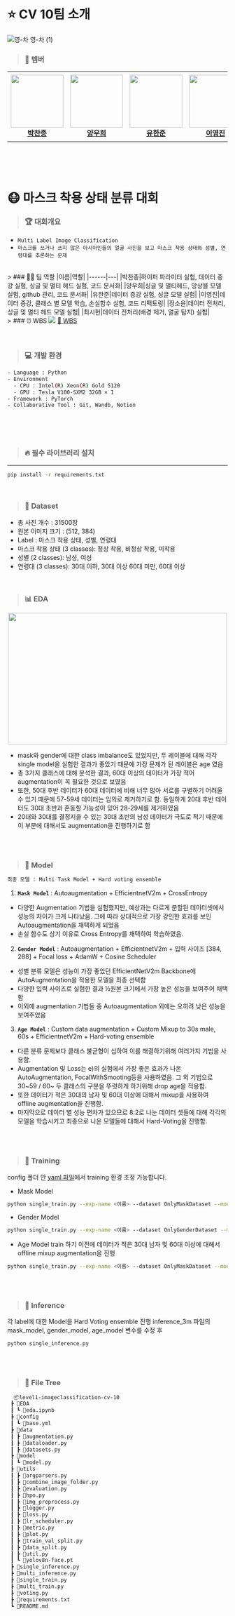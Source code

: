 # ⭐ CV 10팀 소개 

![영-차 영-차 (1)](https://github.com/boostcampaitech6/level1-imageclassification-cv-10/assets/67350632/098b274b-42d1-4759-aa26-8f130c029330)
<br/>

> ### 🏃 멤버
<table>
    <tr height="160px">
        <td align="center" width="150px">
            <a href="https://github.com/FinalCold"><img height="120px" width="120px" src="https://github.com/boostcampaitech6/level1-imageclassification-cv-10/assets/76814748/4c47db91-cf83-473c-888f-75d3a5573ac8"></a>
            <br/>
            <a href="https://github.com/FinalCold"><strong>박찬종</strong></a>
            <br />
        </td>
        <td align="center" width="150px">
            <a href="https://github.com/woohee-yang"><img height="120px" width="120px" src="https://github.com/boostcampaitech6/level1-imageclassification-cv-10/assets/76814748/0548b5bf-d3f5-4c9e-a7e5-c2733bc48355"/></a>
            <br/>
            <a href="https://github.com/woohee-yang"><strong>양우희</strong></a>
            <br />
        </td>
        <td align="center" width="150px">
            <a href="https://github.com/lukehanjun"><img height="120px" width="120px" src="https://github.com/boostcampaitech6/level1-imageclassification-cv-10/assets/76814748/bfb37916-ed9e-405c-a981-70c0fdaa53be"/></a>
            <br/>
            <a href="https://github.com/lukehanjun"><strong>유한준</strong></a>
            <br />
        </td>
        <td align="center" width="150px">
            <a href="https://github.com/jinida"><img height="120px" width="120px" src=https://github.com/boostcampaitech6/level1-imageclassification-cv-10/assets/76814748/d3891701-98db-4382-abc0-3a0ab64e976e"/></a>
            <br />
            <a href="https://github.com/jinida"><strong>이영진</strong></a>
            <br />
        </td>
        <td align="center" width="150px">
            <a href="https://github.com/soyoonjeong"><img height="120px" width="120px" src="https://github.com/boostcampaitech6/level1-imageclassification-cv-10/assets/76814748/912e24ed-cc51-49ab-90fd-24ef0df7ce0b"/></a>
            <br />
            <a href="https://github.com/soyoonjeong"><strong>정소윤</strong></a>
            <br />
        </td>
        <td align="center" width="150px">
              <a href="https://github.com/classaen7"><img height="120px" width="120px" src="https://github.com/boostcampaitech6/level1-imageclassification-cv-10/assets/76814748/d5fc34c5-dfd2-400e-86d5-b32976aeb928"/></a>
              <br />
              <a href="https://github.com/classaen7"><strong>최시현</strong></a>
              <br />
          </td>
    </tr>
</table>  
<br/><br/><br/>

# 😷 마스크 착용 상태 분류 대회
> ### 🏆 대회개요
- `Multi Label Image Classification`
- `마스크를 쓰거나 쓰지 않은 아시아인들의 얼굴 사진을 보고 마스크 착용 상태와 성별, 연령대를 추론하는 문제`

<br/>
> ### 👩‍💻 팀 역할
|이름|역할|
|------|---|
|박찬종|하이퍼 파라미터 실험, 데이터 증강 실험, 싱글 및 멀티 헤드 실험, 코드 문서화|
|양우희|싱글 및 멀티헤드, 앙상블 모델 실험, github 관리, 코드 문서화|
|유한준|데이터 증강 실험, 싱글 모델 실험|
|이영진|데이터 증강, 클래스 별 모델 학습, 손실함수 실험, 코드 리팩토링|
|정소윤|데이터 전처리, 싱글 및 멀티 헤드 모델 실험|
|최시현|데이터 전처리(배경 제거, 얼굴 탐지) 실험|


<br/>
> ### ⏰ WBS
<img src="https://github.com/boostcampaitech6/level1-imageclassification-cv-10/assets/76814748/7dc7c21d-d41c-4b28-907e-4e9a88543c44">
<a href="https://docs.google.com/spreadsheets/d/14qhqnSzOfvZsKYnmQyikYhVdpoUNx1-tdBY_Zkixy9c/edit#gid=0"> 📁 WBS</a>
<br/><br/><br/>

> ### 💻 개발 환경
```bash
- Language : Python
- Environment
  - CPU : Intel(R) Xeon(R) Gold 5120
  - GPU : Tesla V100-SXM2 32GB × 1
- Framework : PyTorch
- Collaborative Tool : Git, Wandb, Notion
```
<br/><br/><br/>
> ### 🔥 필수 라이브러리 설치
---
``` bash
pip install -r requirements.txt
```
<br/>

> ### 💽 Dataset
- 총 사진 개수 :  31500장 
- 원본 이미지 크기 : (512, 384)
- Label : 마스크 착용 상태, 성별, 연령대
- 마스크 착용 상태 (3 classes): 정상 착용, 비정상 착용, 미착용
- 성별 (2 classes): 남성, 여성
- 연령대 (3 classes): 30대 이하, 30대 이상 60대 미만, 60대 이상

<br/>

> ### 📊 EDA
<p align = "center">
<img height="300px" width="500px" src = "https://github.com/boostcampaitech6/level1-imageclassification-cv-10/assets/76814748/a5319723-0254-4b4a-9b68-74035e965f9a">
<p/>

- mask와 gender에 대한 class imbalance도 있었지만, 두 레이블에 대해 각각 single model을  실험한 결과가 좋았기 때문에 가장 문제가 된 레이블은 age 였음
- 총 3가지 클래스에 대해 분석한 결과, 60대 이상의 데이터가 가장 적어 augmentation이 꼭 필요한 것으로 보였음
- 또한, 50대 후반 데이터가 60대 데이터에 비해 너무 많아 서로를 구별하기 어려울 수 있기 때문에 57-59세 데이터는 임의로 제거하기로 함. 동일하게 20대 후반 데이터도 30대 초반과 혼동할 가능성이 있어 28-29세를 제거하였음
- 20대와 30대를 결정지을 수 있는 30대 초반의 남성 데이터가 극도로 적기 때문에 이 부분에 대해서도 augmentation을 진행하기로 함

<br/><br/>
> ### 🚀 Model
```bash
최종 모델 : Multi Task Model + Hard voting ensemble
```
1) **`Mask Model`** : Autoaugmentation + EfficientnetV2m + CrossEntropy
 - 다양한 Augmentation 기법을 실험했지만, 예상과는 다르게 분할된 데이터셋에서 성능의 차이가 크게 나타났음. 그에 따라 상대적으로 가장 강인한 효과를 보인 Autoaugmentation을 채택하게 되었음
 - 손실 함수도 상기 이유로 Cross Entropy를 채택하여 학습하였음.
2) **`Gender Model`** : Autoaugmentation + EfficientnetV2m + 입력 사이즈 [384, 288] +  Focal loss + AdamW + Cosine Scheduler
- 성별 분류 모델은 성능이 가장 좋았던 EfficientNetV2m Backbone에 AutoAugmentation을 적용한 모델을 최종 선택함
- 다양한 입력 사이즈로 실험한 결과 ½원본 크기에서 가장 높은 성능을 보여주어 채택함
- 이외에 augmentation 기법들 중 Autoaugmentation 외에는 오히려 낮은 성능을 보여주었음
3) **`Age Model`** : Custom data augmentation + Custom Mixup to 30s male, 60s + EfficientnetV2m + Hard-voting ensemble
 - 다른 분류 문제보다 클래스 불균형이 심하여 이를 해결하기위해 여러가지 기법을 사용함.
 - Augmentation 및 Loss는 e)의 실험에서 가장 좋은 효과가 나온 AutoAugmentation, FocalWithSmooting등을 사용하였음.
 그 외 기법으로 30~59 / 60~ 두 클래스의 구분을 뚜렷하게 하기위해 drop age을 적용함.
 - 또한 데이터가 적은 30대의 남자 및 60대 이상에 대해서 mixup을 사용하여 offline augmentation을 진행함.
 - 마지막으로 데이터 별 성능 편차가 있으므로 8:2로 나눈 데이터 셋들에 대해 각각의 모델을 학습시키고 최종으로 나온 모델들에 대해서 Hard-Voting을 진행함.

<br/><br/>
> ### 🐋 Training
config 폴더 안 <a href = "https://github.com/boostcampaitech6/level1-imageclassification-cv-10/blob/main/config/base.yml">yaml 파일</a>에서 training 환경 조정 가능합니다. 
 - Mask Model
```bash
python single_train.py --exp-name <이름> --dataset OnlyMaskDataset --model EfficientNetV2m --criterion cross_entropy --augmentation AutoAugmentation
```
- Gender Model
```bash
python single_train.py --exp-name <이름> --dataset OnlyGenderDataset --model EfficientNetV2m --criterion focal --augmentation AutoAugmentation --optimizer AdamW --schedular cosine
```
- Age Model 
train 하기 이전에 데이터가 적은 30대 남자 및 60대 이상에 대해서 offline mixup augmentation을 진행
```bash
python single_train.py --exp-name <이름> --dataset OnlyMaskDataset --model EfficientNetV2m --criterion focal --age-drop True  
```
<br/><br/>

> ### 🔎 Inference
각 label에 대한 Model을 Hard Voting ensemble 진행 
inference_3m 파일의 mask_model, gender_model, age_model 변수를 수정 후 
```bash
python single_inference.py 
```
<br/><br/>
> ### 📂 File Tree
```bash
  📦level1-imageclassification-cv-10
 ┣ 📂EDA
 ┃ ┗ 📜eda.ipynb
 ┣ 📂config
 ┃ ┗ 📜base.yml
 ┣ 📂data
 ┃ ┣ 📜augmentation.py
 ┃ ┣ 📜dataloader.py
 ┃ ┣ 📜datasets.py
 ┣ 📂model
 ┃ ┗ 📜model.py
 ┣ 📂utils
 ┃ ┣ 📜argparsers.py
 ┃ ┣ 📜combine_image_folder.py
 ┃ ┣ 📜evaluation.py
 ┃ ┣ 📜hpo.py
 ┃ ┣ 📜img_preprocess.py
 ┃ ┣ 📜logger.py
 ┃ ┣ 📜loss.py
 ┃ ┣ 📜lr_scheduler.py
 ┃ ┣ 📜metric.py
 ┃ ┣ 📜plot.py
 ┃ ┣ 📜train_val_split.py
 ┃ ┣ 📜data_split.py  
 ┃ ┣ 📜util.py
 ┃ ┗ 📜yolov8n-face.pt
 ┣ 📜single_inference.py
 ┣ 📜multi_inference.py
 ┣ 📜single_train.py
 ┣ 📜multi_train.py
 ┣ 📜voting.py
 ┣ 📜requirements.txt
 ┗ 📜README.md

``` 


